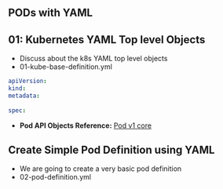 ## PODs with YAML
## 01: Kubernetes YAML Top level Objects
- Discuss about the k8s YAML top level objects
- 01-kube-base-definition.yml

```yml
apiVersion:
kind:
metadata:
  
spec:
```
- **Pod API Objects Reference:** [Pod v1 core](https://kubernetes.io/docs/reference/generated/kubernetes-api/v1.26/#pod-v1-core)

## Create Simple Pod Definition using YAML
- We are going to create a very basic pod definition
- 02-pod-definition.yml

```yml


```